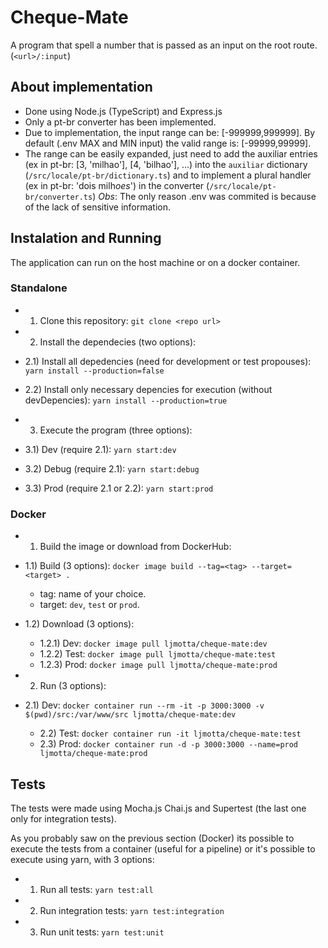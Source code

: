 # Cheque-Mate
A program that spell a number that is passed as an input on the root route. (`<url>/:input`)

## About implementation
 - Done using Node.js (TypeScript) and Express.js
 - Only a pt-br converter has been implemented.
 - Due to implementation, the input range can be: [-999999,999999]. By default (.env MAX and MIN input) the valid range is: [-99999,99999].
 - The range can be easily expanded, just need to add the auxiliar entries (ex in pt-br: [3, 'milhao'], [4, 'bilhao'], ...) into the `auxiliar` dictionary (`/src/locale/pt-br/dictionary.ts`) and to implement a plural handler (ex in pt-br: 'dois milh*oes*') in the converter (`/src/locale/pt-br/converter.ts`)
*Obs*: The only reason .env was commited is because of the lack of sensitive information.

## Instalation and Running
The application can run on the host machine or on a docker container.

### Standalone
 - 1) Clone this repository:
 `git clone <repo url>`

 - 2) Install the dependecies (two options):
  - 2.1) Install all depedencies (need for development or test propouses):
	`yarn install --production=false`
  - 2.2) Install only necessary depencies for execution (without devDepencies):
	`yarn install --production=true`

 - 3) Execute the program (three options):
  - 3.1) Dev (require 2.1):
	`yarn start:dev`
  - 3.2) Debug (require 2.1):
	`yarn start:debug`
  - 3.3) Prod (require 2.1 or 2.2):
	`yarn start:prod`

### Docker
 - 1) Build the image or download from DockerHub:
  - 1.1) Build (3 options):
	`docker image build --tag=<tag> --target=<target> .`
	 - tag: name of your choice.
	 - target: `dev`, `test` or `prod`.
  - 1.2) Download (3 options):
	 - 1.2.1) Dev:  `docker image pull ljmotta/cheque-mate:dev` 
	 - 1.2.2) Test: `docker image pull ljmotta/cheque-mate:test` 
	 - 1.2.3) Prod: `docker image pull ljmotta/cheque-mate:prod` 
 
 - 2) Run (3 options):
  - 2.1) Dev: `docker container run --rm -it -p 3000:3000 -v $(pwd)/src:/var/www/src ljmotta/cheque-mate:dev`
	- 2.2) Test: `docker container run -it ljmotta/cheque-mate:test`
	- 2.3) Prod: `docker container run -d -p 3000:3000 --name=prod ljmotta/cheque-mate:prod`

## Tests
The tests were made using Mocha.js Chai.js and Supertest (the last one only for integration tests). 

As you probably saw on the previous section (Docker) its possible to execute the tests from a container (useful for a pipeline) or it's possible to execute using yarn, with 3 options:
 - 1) Run all tests: `yarn test:all`
 - 2) Run integration tests: `yarn test:integration`
 - 3) Run unit tests: `yarn test:unit`